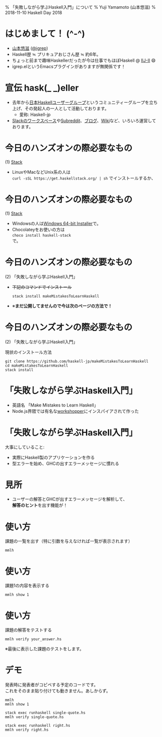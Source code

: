 % 「失敗しながら学ぶHaskell入門」について
% Yuji Yamamoto (山本悠滋)
% 2018-11-10 Haskell Day 2018


# はじめまして！ (\^-\^)

- [山本悠滋](https://twitter.com/igrep) ([\@igrep](https://twitter.com/igrep))
- Haskell歴 ≒ プリキュアおじさん歴 ≒ 約6年。
- ちょっと前まで趣味Haskellerだったが今は仕事でもほぼHaskell @ [IIJ-II](https://www.iij-ii.co.jp/) 😄
- igrep.elというEmacsプラグインがありますが無関係です！

# 宣伝 hask(\_ \_)eller

- 去年から[日本Haskellユーザーグループ](https://haskell.jp/)というコミュニティーグループを立ち上げ、その発起人の一人として活動しております。
    - 愛称: Haskell-jp
- [Slackのワークスペース](https://haskell-jp.slack.com/)や[Subreddit](https://www.reddit.com/r/haskell_jp/)、[ブログ](https://haskell.jp/)、[Wiki](http://wiki.haskell.jp/)など、いろいろ運営しております。

# 今日のハンズオンの際必要なもの

\(1\) [Stack](https://docs.haskellstack.org/en/stable/README/)

- LinuxやMacなどUnix系の人は  
  `curl -sSL https://get.haskellstack.org/ | sh`
  でインストールするか、

# 今日のハンズオンの際必要なもの

\(1\) [Stack](https://docs.haskellstack.org/en/stable/README/)

- Windowsの人は[Windows 64-bit Installer](https://get.haskellstack.org/stable/windows-x86_64-installer.exe)で。
- Chocolateyをお使いの方は  
  `choco install haskell-stack`  
で。

# 今日のハンズオンの際必要なもの

\(2\) 「失敗しながら学ぶHaskell入門」

- ~~下記のコマンドでインストール~~  
  ```
  stack install makeMistakesToLearnHaskell
  ```
- ※**まだ公開してませんので今は次のページの方法で！**

<!--
TODO: 公開後、正しい方法に差し替え
-->

# 今日のハンズオンの際必要なもの

\(2\) 「失敗しながら学ぶHaskell入門」

現状のインストール方法

```
git clone https://github.com/haskell-jp/makeMistakesToLearnHaskell
cd makeMistakesToLearnHaskell
stack install
```

# 「失敗しながら学ぶHaskell入門」

- 英語名 「Make Mistakes to Learn Haskell」
- Node.js界隈では有名な[workshopper](https://github.com/workshopper/workshopper)にインスパイアされて作った

# 「失敗しながら学ぶHaskell入門」

大事にしていること:

- 実際にHaskell製のアプリケーションを作る
- 型エラーを始め、GHCの出すエラーメッセージに慣れる

# 見所

- ユーザーの解答とGHCが出すエラーメッセージを解析して、  
  **解答のヒント**を出す機能が！

# 使い方

課題の一覧を出す（特に引数を与えなければ一覧が表示されます）

```
mmlh
```

# 使い方

課題1の内容を表示する

```
mmlh show 1
```

# 使い方

課題の解答をテストする

```
mmlh verify your_answer.hs
```

※最後に表示した課題のテストをします。

# デモ

発表時に発表者がコピペする予定のコードです。  
これをそのまま貼り付けても動きません。あしからず。

```
mmlh
mmlh show 1

stack exec runhaskell single-quote.hs
mmlh verify single-quote.hs

stack exec runhaskell right.hs
mmlh verify right.hs
```

